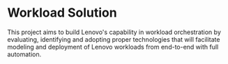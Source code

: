 # Workload Solution

This project aims to build Lenovo's capability in workload orchestration by evaluating, identifying 
and adopting proper technologies that will facilitate modeling and deployment of Lenovo workloads from end-to-end 
with full automation.



